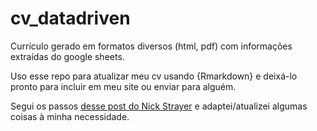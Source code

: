 # cv_datadriven

Currículo gerado em formatos diversos (html, pdf) com informações extraídas do google sheets.

Uso esse repo para atualizar meu cv usando {Rmarkdown} e deixá-lo pronto para incluir em meu site ou enviar para alguém.

Segui os passos [desse post do Nick Strayer](https://medium.com/@darwin.cubi/how-to-create-a-cv-with-rmarkdown-awesome-cv-and-google-sheets-7e9a05815f63) e adaptei/atualizei algumas coisas à minha necessidade.

